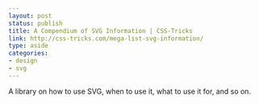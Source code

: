 ```yaml
---
layout: post
status: publish
title: A Compendium of SVG Information | CSS-Tricks
link: http://css-tricks.com/mega-list-svg-information/
type: aside
categories:
- design
- svg
---
```

A library on how to use SVG, when to use it, what to use it for, and so on.
